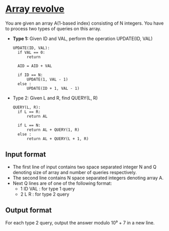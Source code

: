 # [Array revolve][link]

You are given an array A(1-based index) consisting of N integers. You have to process two types of queries on this array.

- **Type 1:** Given ID and VAL, perform the operation UPDATE(ID, VAL)

      UPDATE(ID, VAL):
        if VAL == 0:
            return

        AID = AID + VAL

        if ID == N:
            UPDATE(1, VAL - 1)
        else :
            UPDATE(ID + 1, VAL - 1)

- Type 2: Given L and R, find QUERY(L, R)

      QUERY(L, R):
        if L == R:
            return AL

        if L == N:
            return AL + QUERY(1, R)
        else :
            return AL + QUERY(L + 1, R)

## Input format

- The first line of input contains two space separated integer N and Q denoting size of array and number of queries respectively.
- The second line contains N space separated integers denoting array A.
- Next Q lines are of one of the following format:
  - 1 ID VAL : for type 1 query
  - 2 L R : for type 2 query

## Output format

For each type 2 query, output the answer modulo 10⁹ + 7 in a new line.

[link]: https://www.hackerearth.com/practice/data-structures/hash-tables/basics-of-hash-tables/practice-problems/algorithm/bob-and-string-easy/
